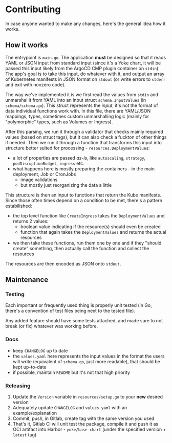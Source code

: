 # Contributing
In case anyone wanted to make any changes, here's the general idea how it works.

## How it works
The entrypoint is `main.go`. The application **must** be designed so that it reads YAML or JSON input from standard input (since it's a Yoke chart, it will be passed this input likely from the ArgoCD CMP plugin container on `stdin`). The app's goal is to take this input, do whatever with it, and output an array of Kubernetes manifests in JSON format on `stdout` (or write errors to `stderr` and exit with nonzero code).

The way we've implemented it is we first read the values from `stdin` and unmarshal it from YAML into an input struct `schema.InputValues` (in `schema/schema.go`). This struct represents the *input*, it's not the format of data individual functions work with. In this file, there are YAML/JSON mappings, types, sometimes custom unmarshalling logic (mainly for "polymorphic" types, such as Volumes or Ingress).

After this parsing, we run it through a validator that checks mainly required values (based on struct tags), but it can also check a fuckton of other things if needed. Then we run it through a function that transforms this input into structure better suited for processing - `resources.DeploymentValues`:

- a lot of properties are passed *as-is*, like `autoscaling`, `strategy`, `podDisruptionBudget`, `ingress` etc.
- what happens here is mostly preparing the containers - in the main deployment, Job or CronJobs
  - image validations
  - but mostly just reorganizing the data a little

This structure is then an input to functions that return the Kube manifests. Since those often times depend on a condition to be met, there's a pattern estabilished:

- the top level function like `CreateIngress` takes the `DeploymentValues` and returns 2 values:
  - boolean value indicating if the resource(s) should even be created
  - function that again takes the `DeploymentValues` and returns the actual resources
- we then take these functions, run them one by one and if they "should create" something, then actually call the function and collect the resources

The resources are then encoded as JSON onto `stdout`.

## Maintenance
### Testing
Each important or frequently used thing is properly unit tested (in Go, there's a convention of test files being next to the tested file). 

Any added feature should have some tests attached, and made sure to not break (or fix) whatever was working before.
### Docs
- keep `CHANGELOG` up to date
- the `values.yaml` here represents the input values in the format the users will write (equivalent of `schema.go`, just more readable), that should be kept up-to-date
- if possible, maintain `README` but it's not that high priority

### Releasing
1. Update the `Version` variable in `resources/setup.go` to your **new** desired version
2. Adequately update `CHANGELOG` and `values.yaml` with an example/explanation
3. Commit, push, in Gitlab, create tag with the same version you used
4. That's it, Gitlab CI will unit test the package, compile it and push it as OCI artifact into Harbor - `yoke/base-chart` (under the specified version + `latest` tag)